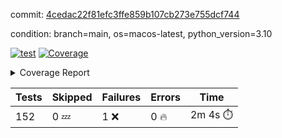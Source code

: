 commit: [4cedac22f81efc3ffe859b107cb273e755dcf744](https://github.com/rcmdnk/homebrew-file/tree/4cedac22f81efc3ffe859b107cb273e755dcf744)

condition: branch=main, os=macos-latest, python_version=3.10

[![test](https://github.com/rcmdnk/homebrew-file/actions/workflows/test.yml/badge.svg)](https://github.com/rcmdnk/homebrew-file/actions/runs/13343127815)
<a href="https://github.com/rcmdnk/homebrew-file/blob/4cedac22f81efc3ffe859b107cb273e755dcf744/README.md"><img alt="Coverage" src="https://img.shields.io/badge/Coverage-0%25-red.svg" /></a><details><summary>Coverage Report </summary><table><tr><th>File</th><th>Stmts</th><th>Miss</th><th>Cover</th><th>Missing</th></tr><tbody><tr><td colspan="5"><b>src/brew_file</b></td></tr><tr><td>&nbsp; &nbsp;<a href="https://github.com/rcmdnk/homebrew-file/blob/4cedac22f81efc3ffe859b107cb273e755dcf744/src/brew_file/__init__.py">\_\_init\_\_.py</a></td><td>3</td><td>3</td><td>0%</td><td><a href="https://github.com/rcmdnk/homebrew-file/blob/4cedac22f81efc3ffe859b107cb273e755dcf744/src/brew_file/__init__.py#L1-L4">1&ndash;4</a></td></tr><tr><td>&nbsp; &nbsp;<a href="https://github.com/rcmdnk/homebrew-file/blob/4cedac22f81efc3ffe859b107cb273e755dcf744/src/brew_file/brew_file.py">brew_file.py</a></td><td>1276</td><td>1276</td><td>0%</td><td><a href="https://github.com/rcmdnk/homebrew-file/blob/4cedac22f81efc3ffe859b107cb273e755dcf744/src/brew_file/brew_file.py#L1-L2401">1&ndash;2401</a></td></tr><tr><td>&nbsp; &nbsp;<a href="https://github.com/rcmdnk/homebrew-file/blob/4cedac22f81efc3ffe859b107cb273e755dcf744/src/brew_file/brew_helper.py">brew_helper.py</a></td><td>235</td><td>235</td><td>0%</td><td><a href="https://github.com/rcmdnk/homebrew-file/blob/4cedac22f81efc3ffe859b107cb273e755dcf744/src/brew_file/brew_helper.py#L1-L384">1&ndash;384</a></td></tr><tr><td>&nbsp; &nbsp;<a href="https://github.com/rcmdnk/homebrew-file/blob/4cedac22f81efc3ffe859b107cb273e755dcf744/src/brew_file/brew_info.py">brew_info.py</a></td><td>410</td><td>410</td><td>0%</td><td><a href="https://github.com/rcmdnk/homebrew-file/blob/4cedac22f81efc3ffe859b107cb273e755dcf744/src/brew_file/brew_info.py#L1-L620">1&ndash;620</a></td></tr><tr><td>&nbsp; &nbsp;<a href="https://github.com/rcmdnk/homebrew-file/blob/4cedac22f81efc3ffe859b107cb273e755dcf744/src/brew_file/info.py">info.py</a></td><td>11</td><td>11</td><td>0%</td><td><a href="https://github.com/rcmdnk/homebrew-file/blob/4cedac22f81efc3ffe859b107cb273e755dcf744/src/brew_file/info.py#L1-L17">1&ndash;17</a></td></tr><tr><td>&nbsp; &nbsp;<a href="https://github.com/rcmdnk/homebrew-file/blob/4cedac22f81efc3ffe859b107cb273e755dcf744/src/brew_file/main.py">main.py</a></td><td>168</td><td>168</td><td>0%</td><td><a href="https://github.com/rcmdnk/homebrew-file/blob/4cedac22f81efc3ffe859b107cb273e755dcf744/src/brew_file/main.py#L1-L681">1&ndash;681</a></td></tr><tr><td>&nbsp; &nbsp;<a href="https://github.com/rcmdnk/homebrew-file/blob/4cedac22f81efc3ffe859b107cb273e755dcf744/src/brew_file/utils.py">utils.py</a></td><td>70</td><td>70</td><td>0%</td><td><a href="https://github.com/rcmdnk/homebrew-file/blob/4cedac22f81efc3ffe859b107cb273e755dcf744/src/brew_file/utils.py#L1-L134">1&ndash;134</a></td></tr><tr><td><b>TOTAL</b></td><td><b>2173</b></td><td><b>2173</b></td><td><b>0%</b></td><td>&nbsp;</td></tr></tbody></table></details>

| Tests | Skipped | Failures | Errors | Time |
| ----- | ------- | -------- | -------- | ------------------ |
| 152 | 0 :zzz: | 1 :x: | 0 :fire: | 2m 4s :stopwatch: |

